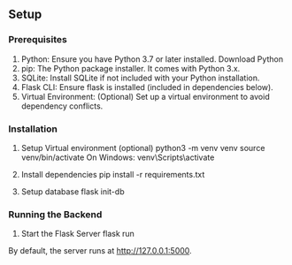 ## Setup

### Prerequisites

1. Python: Ensure you have Python 3.7 or later installed. Download Python
2. pip: The Python package installer. It comes with Python 3.x.
3. SQLite: Install SQLite if not included with your Python installation.
4. Flask CLI: Ensure flask is installed (included in dependencies below).
5. Virtual Environment: (Optional) Set up a virtual environment to avoid dependency conflicts.

### Installation

1. Setup Virtual environment (optional)
   python3 -m venv venv
   source venv/bin/activate
   On Windows: venv\Scripts\activate

2. Install dependencies
   pip install -r requirements.txt

3. Setup database
   flask init-db

### Running the Backend

1. Start the Flask Server
   flask run

By default, the server runs at http://127.0.0.1:5000.
